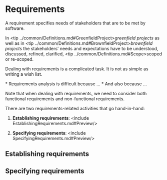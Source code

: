 # Requirements

<expand title="Requirement" style="info">
<seg def-Requirement title="Requirement"> A requirement specifies needs of stakeholders that are to be met 
by software. </seg>
</expand>

In <tip ../common/Definitions.md#GreenfieldProject>_greenfield projects_</tip> as well as in 
<tip ../common/Definitions.md#BrownfieldProject>_brownfield projects_</tip> the stakeholders’ needs and expectations 
have to be understood, discussed, refined, clarified, 
<tip ../common/Definitions.md#Scope>scoped</tip> or re-scoped. 

Dealing with requirements is a complicated task. It is not as simple as writing a wish list. 

<expand id="why-is-it-difficult" title="Why is it difficult?" tags="intermediate">
  * Requirements analysis is difficult because ...
  * And also because ...
</expand>
 
Note that when dealing with requirements, we need to consider both functional requirements and 
non-functional requirements. 

<expand title="Non-Functional Requirements" auto="true" style="sidebar">
  <include NonFunctionalRequirements.md exclude="level4*, level5*">
    <restyle segments="def-NFR" styles="highlight">
    <restyle segments="level2, level3" styles="expandable">
  </include>
  <expand title="Why NFRs are important?" style="info" src="NonFunctionalRequirements.md#level4-importance"/>
</expand>


There are two requirements-related activities that go hand-in-hand:

1. **Establishing requirements**:  <include EstablishingRequirements.md#Preview/>

2. **Specifying requirements**:  <include SpecifyingRequirements.md#Preview/>

<expand title="How is a requirement specification is different from a system specification?"
        source="../common/RequirementsVsSystemSpecifications.md"
        headings="3"/>

## Establishing requirements 
<inc EstablishingRequirements.md exc="Preview"/>

## Specifying requirements 
<inc SpecifyingRequirements.md exc="Preview"/>
